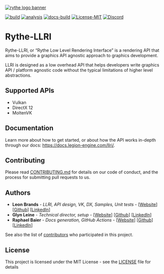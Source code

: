 [![rythe logo banner](https://cdn.discordapp.com/attachments/682321169541890070/767684570199359499/banner.png)](https://legion-engine.com)

[![build](https://github.com/Rythe-Interactive/Rythe-LLRI/workflows/build/badge.svg)](https://github.com/Rythe-Interactive/Rythe-LLRI/actions?query=workflow%3Abuild)
[![analysis](https://github.com/Rythe-Interactive/Rythe-LLRI/workflows/analysis/badge.svg)](https://github.com/Rythe-Interactive/Rythe-LLRI/actions?query=workflow%3Aanalysis)
[![docs-build](https://github.com/Rythe-Interactive/Rythe-LLRI/workflows/docs-build/badge.svg)](https://github.com/Rythe-Interactive/Rythe-LLRI/actions?query=workflow%3Adocs-build)
[![License-MIT](https://img.shields.io/github/license/Rythe-Interactive/Rythe-LLRI)](https://github.com/Rythe-Interactive/Rythe-LLRI/blob/main/LICENSE)
[![Discord](https://img.shields.io/discord/682321168610623707.svg?label=&logo=discord&logoColor=ffffff&color=7389D8&labelColor=6A7EC2)](https://discord.gg/unVNRbd)

# Rythe-LLRI
Rythe-LLRI, or “Rythe Low Level Rendering Interface” is a rendering API that aims to provide a graphics API agnostic approach to graphics development.

LLRI is designed as a low overhead API that helps developers write graphics API / platform agnostic code without the typical limitations of higher level abstractions.

## Supported APIs
- Vulkan
- DirectX 12
- MoltenVK

## Documentation
Learn more about how to get started, or about how the API works in-depth through our docs: https://docs.legion-engine.com/llri/.

## Contributing
Please read [CONTRIBUTING.md](CONTRIBUTING.md) for details on our code of conduct, and the process for submitting pull requests to us.

## Authors
* **Leon Brands** - *LLRI, API design, VK, DX, Samples, Unit tests* - [[Website](https://leonbrands.software)] [[Github](https://github.com/LeonBrands)] [[LinkedIn](https://www.linkedin.com/in/leonbrands/)]
* **Glyn Leine** - *Technical director, setup* - [[Website](https://glynleine.com)] [[Github](https://github.com/GlynLeine)] [[LinkedIn](https://www.linkedin.com/in/glyn-leine-7140a8167/)]
* **Raphael Baier** - *Docs generation, GitHub Actions* - [[Website](https://rbaier.me)] [[Github](https://github.com/Algo-ryth-mix)] [[LinkedIn](https://www.linkedin.com/in/raphael-baier-26800a188/)]

See also the list of [contributors](AUTHORS.md) who participated in this project.

## License
This project is licensed under the MIT License - see the [LICENSE](LICENSE) file for details
